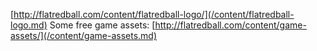 [http://flatredball.com/content/flatredball-logo/](/content/flatredball-logo.md) Some free game assets: [http://flatredball.com/content/game-assets/](/content/game-assets.md)
